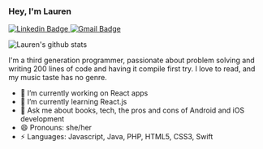 ### Hey, I'm Lauren
[![Linkedin Badge](https://img.shields.io/badge/-lauren%20hammond-blue?style=flat-square&logo=Linkedin&logoColor=white&link=https://www.linkedin.com/in/lauren-h-81917ab4/)
](https://www.linkedin.com/in/lauren-h-81917ab4/) [![Gmail Badge](https://img.shields.io/badge/-lozhambo@gmail.com-c14438?style=flat-square&logo=Gmail&logoColor=white&link=mailto:lozhambo@gmail.com)](mailto:lozhambo@gmail.com)

![Lauren's github stats](https://github-readme-stats.vercel.app/api?username=laurenah&show_icons=true&theme=gruvbox)

<!--
**laurenah/laurenah** is a ✨ _special_ ✨ repository because its `README.md` (this file) appears on your GitHub profile.
-->

I'm a third generation programmer, passionate about problem solving and writing 200 lines of code and having it compile first try. I love to read, and my music taste has no genre.  

- 🔭 I’m currently working on React apps
- 🌱 I’m currently learning React.js
- 💬 Ask me about books, tech, the pros and cons of Android and iOS development
- 😄 Pronouns: she/her
- ⚡ Languages: Javascript, Java, PHP, HTML5, CSS3, Swift
